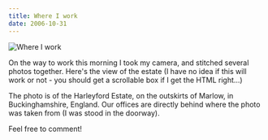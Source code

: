 ```yaml
---
title: Where I work
date: 2006-10-31
---
```


![Where I work](https://source.unsplash.com/4v9Kk01mEbY/1600x900)

On the way to work this morning I took my camera, and stitched several photos together. Here's the view of the estate (I have no idea if this will work or not - you should get a scrollable box if I get the HTML right...)

The photo is of the Harleyford Estate, on the outskirts of Marlow, in Buckinghamshire, England. Our offices are directly behind where the photo was taken from (I was stood in the doorway).

Feel free to comment!